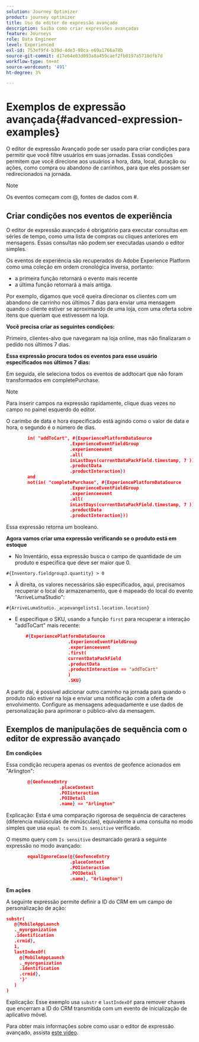 ```yaml
---
solution: Journey Optimizer
product: journey optimizer
title: Uso do editor de expressão avançado
description: Saiba como criar expressões avançadas
feature: Journeys
role: Data Engineer
level: Experienced
exl-id: 753ef9f4-b39d-4de3-98ca-e69a1766a78b
source-git-commit: d17e64e03d093a8a459caef2fb0197a5710dfb7d
workflow-type: tm+mt
source-wordcount: '491'
ht-degree: 3%

---
```


# Exemplos de expressão avançada{#advanced-expression-examples}

O editor de expressão Avançado pode ser usado para criar condições para permitir que você filtre usuários em suas jornadas. Essas condições permitem que você direcione aos usuários a hora, data, local, duração ou ações, como compra ou abandono de carrinhos, para que eles possam ser redirecionados na jornada.

>[!NOTE]
>
>Os eventos começam com @, fontes de dados com #.

## Criar condições nos eventos de experiência

O editor de expressão avançado é obrigatório para executar consultas em séries de tempo, como uma lista de compras ou cliques anteriores em mensagens. Essas consultas não podem ser executadas usando o editor simples.

Os eventos de experiência são recuperados do Adobe Experience Platform como uma coleção em ordem cronológica inversa, portanto:

* a primeira função retornará o evento mais recente
* a última função retornará a mais antiga.

Por exemplo, digamos que você queira direcionar os clientes com um abandono de carrinho nos últimos 7 dias para enviar uma mensagem quando o cliente estiver se aproximando de uma loja, com uma oferta sobre itens que queriam que estivessem na loja.

**Você precisa criar as seguintes condições:**

Primeiro, clientes-alvo que navegaram na loja online, mas não finalizaram o pedido nos últimos 7 dias.

<!--**This expression looks for a specified value in a string value:**

`In (“addToCart”, #{field reference from experience event})`-->

**Essa expressão procura todos os eventos para esse usuário especificados nos últimos 7 dias:**

Em seguida, ele seleciona todos os eventos de addtocart que não foram transformados em completePurchase.

>[!NOTE]
>
>Para inserir campos na expressão rapidamente, clique duas vezes no campo no painel esquerdo do editor.

O carimbo de data e hora especificado está agindo como o valor de data e hora, o segundo é o número de dias.

```json
        in( "addToCart", #{ExperiencePlatformDataSource
                        .ExperienceEventFieldGroup
                        .experienceevent
                        .all(
                        inLastDays(currentDataPackField.timestamp, 7 ))
                        .productData
                        .productInteraction})
        and
        not(in( "completePurchase", #{ExperiencePlatformDataSource
                        .ExperienceEventFieldGroup
                        .experienceevent
                        .all(
                        inLastDays(currentDataPackField.timestamp, 7 ))
                        .productData
                        .productInteraction}))
```

Essa expressão retorna um booleano.

**Agora vamos criar uma expressão verificando se o produto está em estoque**

* No Inventário, essa expressão busca o campo de quantidade de um produto e especifica que deve ser maior que 0.

`#{Inventory.fieldgroup3.quantity} > 0`

* À direita, os valores necessários são especificados, aqui, precisamos recuperar o local do armazenamento, que é mapeado do local do evento &quot;ArriveLumaStudio&quot;:

`#{ArriveLumaStudio._acpevangelists1.location.location}`

* E especifique o SKU, usando a função `first` para recuperar a interação &quot;addToCart&quot; mais recente:

   ```json
       #{ExperiencePlatformDataSource
                       .ExperienceEventFieldGroup
                       .experienceevent
                       .first(
                       currentDataPackField
                       .productData
                       .productInteraction == "addToCart"
                       )
                       .SKU}
   ```

A partir daí, é possível adicionar outro caminho na jornada para quando o produto não estiver na loja e enviar uma notificação com a oferta de envolvimento. Configure as mensagens adequadamente e use dados de personalização para aprimorar o público-alvo da mensagem.

## Exemplos de manipulações de sequência com o editor de expressão avançado

**Em condições**

Essa condição recupera apenas os eventos de geofence acionados em &quot;Arlington&quot;:

```json
        @{GeofenceEntry
                    .placeContext
                    .POIinteraction
                    .POIDetail
                    .name} == "Arlington"
```

Explicação: Esta é uma comparação rigorosa de sequência de caracteres (diferencia maiúsculas de minúsculas), equivalente a uma consulta no modo simples que usa `equal to` com `Is sensitive` verificado.

O mesmo query com `Is sensitive` desmarcado gerará a seguinte expressão no modo avançado:

```json
        equalIgnoreCase(@{GeofenceEntry
                        .placeContext
                        .POIinteraction
                        .POIDetail
                        .name}, "Arlington")
```

**Em ações**

A seguinte expressão permite definir a ID do CRM em um campo de personalização de ação:

```json
substr(
   @{MobileAppLaunch
   ._myorganization
   .identification
   .crmid},
   1, 
   lastIndexOf(
     @{MobileAppLaunch
     ._myorganization
     .identification
     .crmid},
     '}'
   )
)
```

Explicação: Esse exemplo usa `substr` e `lastIndexOf` para remover chaves que encerram a ID do CRM transmitida com um evento de inicialização de aplicativo móvel.

Para obter mais informações sobre como usar o editor de expressão avançado, assista [este vídeo](https://experienceleague.adobe.com/docs/journey-optimizer-learn/tutorials/create-journeys/introduction-to-building-a-journey.html?lang=pt-BR).
